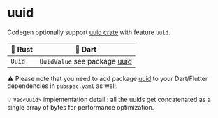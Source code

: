# uuid

Codegen optionally support [uuid crate](https://docs.rs/uuid) with feature `uuid`.

| :crab: Rust | :dart: Dart                                                   |
| ----------- | ------------------------------------------------------------- |
| `Uuid`      | `UuidValue` see package [uuid](https://pub.dev/packages/uuid) |

:warning: Please note that you need to add package [uuid](https://pub.dev/packages/uuid/install) to your Dart/Flutter dependencies in `pubspec.yaml` as well.

:bulb: `Vec<Uuid>` implementation detail : all the uuids get concatenated as a single array of bytes for performance optimization.
